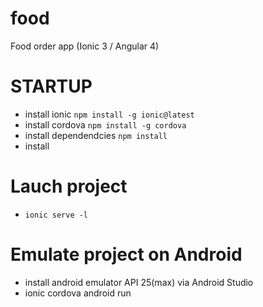 # food
Food order app (Ionic 3 / Angular 4)


# STARTUP
- install ionic `npm install -g ionic@latest`
- install cordova `npm install -g cordova`
- install dependendcies `npm install`
- install 
# Lauch project
- `ionic serve -l`

# Emulate project on Android
- install android emulator API 25(max) via Android Studio
- ionic cordova android run
